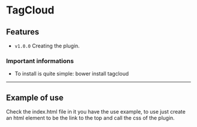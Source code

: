 # TagCloud

## Features

- `v1.0.0` Creating the plugin.

### Important informations

- To install is quite simple: bower install tagcloud
-----

## Example of use
Check the index.html file in it you have the use example, to use just create an html element to be the link to the top and call the css of the plugin.
